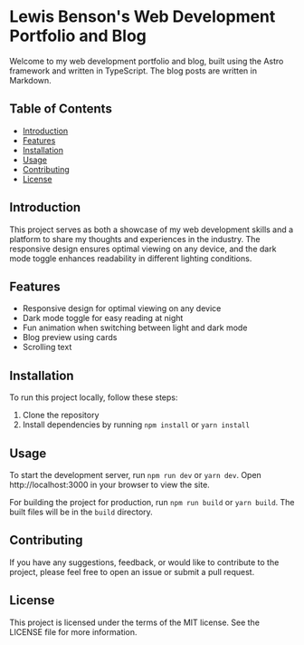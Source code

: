 # Lewis Benson's Web Development Portfolio and Blog

Welcome to my web development portfolio and blog, built using the Astro framework and written in TypeScript. The blog posts are written in Markdown.

## Table of Contents

- [Introduction](#introduction)
- [Features](#features)
- [Installation](#installation)
- [Usage](#usage)
- [Contributing](#contributing)
- [License](#license)

## Introduction

This project serves as both a showcase of my web development skills and a platform to share my thoughts and experiences in the industry. The responsive design ensures optimal viewing on any device, and the dark mode toggle enhances readability in different lighting conditions.

## Features

- Responsive design for optimal viewing on any device
- Dark mode toggle for easy reading at night
- Fun animation when switching between light and dark mode
- Blog preview using cards
- Scrolling text

## Installation

To run this project locally, follow these steps:

1. Clone the repository
2. Install dependencies by running `npm install` or `yarn install`

## Usage

To start the development server, run `npm run dev` or `yarn dev`. Open http://localhost:3000 in your browser to view the site.

For building the project for production, run `npm run build` or `yarn build`. The built files will be in the `build` directory.

## Contributing

If you have any suggestions, feedback, or would like to contribute to the project, please feel free to open an issue or submit a pull request.

## License

This project is licensed under the terms of the MIT license. See the LICENSE file for more information.
